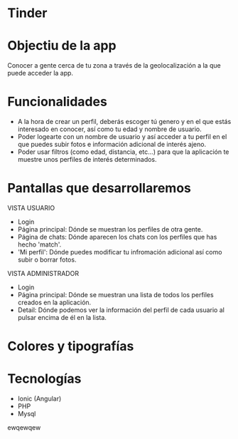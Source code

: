 # Tinder

# Objectiu de la app 
Conocer a gente cerca de tu zona a través de la geolocalización a la que puede acceder la app. 

# Funcionalidades
  - A la hora de crear un perfil, deberás escoger tú genero y en el que estás interesado en conocer, así como tu edad y nombre de usuario.
  - Poder logearte con un nombre de usuario y así acceder a tu perfil en el que puedes subir fotos e información adicional de interés ajeno.
  - Poder usar filtros (como edad, distancia, etc...) para que la aplicación te muestre unos perfiles de interés determinados.

# Pantallas que desarrollaremos
VISTA USUARIO
  - Login
  - Página principal: Dónde se muestran los perfiles de otra gente.
  - Página de chats: Dónde aparecen los chats con los perfiles que has hecho  'match'.
  - 'Mi perfil': Dónde puedes modificar tu infromación adicional así como subir o borrar fotos.
 
 VISTA ADMINISTRADOR
  - Login
  - Página principal: Dónde se muestran una lista de todos los perfiles creados en la aplicación.
  - Detail: Dónde podemos ver la información del perfil de cada usuario al pulsar encima de él en la lista.
# Colores y tipografías

# Tecnologías
  - Ionic (Angular)
  - PHP
  - Mysql

ewqewqew
